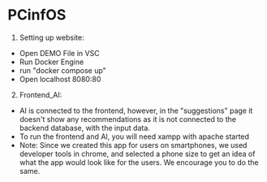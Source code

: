 # PCinfOS

1. Setting up website:
- Open DEMO File in VSC
- Run Docker Engine
- run "docker compose up"
- Open localhost 8080:80
  
2. Frontend_AI:
- AI is connected to the frontend, however, in the "suggestions" page it doesn't show any recommendations as it is not connected to the backend database, with the input data.
- To run the frontend and AI, you will need xampp with apache started
- Note:  Since we created this app for users on smartphones, we used developer tools in chrome, and selected a phone size to get an idea of what the app would look like for the users. We encourage you to do the same.  
